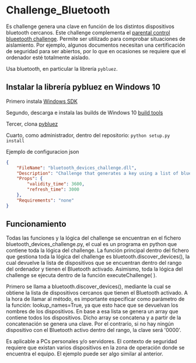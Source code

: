 # Challenge_Bluetooth

Es challenge genera una clave en función de los distintos dispositivos bluetooth cercanos. Este challenge complementa el [parental control blueetooth challenge](https://github.com/SecureworldProject/Challenge_Bluetooth). Permite ser utilizado para comprobar situaciones de aislamiento. Por ejemplo, algunos documentos necesitan una certificación de seguridad para ser abiertos, por lo que en ocasiones se requiere que el ordenador esté totalmente aislado. 

Usa bluetooth, en particular la librería `pybluez`.

## Instalar la librería pybluez en Windows 10

Primero instala [Windows SDK](https://developer.microsoft.com/en-us/windows/downloads/windows-sdk/)

Segundo, descarga e instala las builds de Windows 10 [build tools](https://www.microsoft.com/es-ES/download/confirmation.aspx?id=48159)

Tercer, clona [pybluez](https://github.com/pybluez/pybluez)

Cuarto, como administrador, dentro del repositorio: `python setup.py install`

Ejemplo de configuracion json
```json
{
	"FileName": "bluetooth_devices_challenge.dll",
	"Description": "Challenge that generates a key using a list of bluetooth devices as input",
	"Props": {
		"validity_time": 3600,
		"refresh_time": 3000
	},
	"Requirements": "none"
}
```

## Funcionamiento

Todas las funciones y la lógica del challenge se encuentran en el fichero bluetooth_devices_challenge.py, el cual es un programa en python que contiene toda la lógica del challenge. La función principal dentro del fichero que gestiona toda la lógica del challenge es bluetooth.discover_devices(), la cual devuelve la lista de dispositivos que se encuentran dentro del rango del ordenador y tienen el Bluetooth activado. Asimismo, toda la lógica del challenge se ejecuta dentro de la función executeChallenge( ).

Primero se llama a bluetooth.discover_devices(), mediante la cual se obtiene la lista de dispositivos cercanos que tienen el Bluetooth activado. A la hora de llamar al método, es importante especificar como parámetro de la función: lookup_names=True, ya que esto hace que se devuelvan los nombres de los dispositivos. En base a esa lista se genera un array que contiene todos los dispositivos. Dicho array se concatena y a partir de la concatenación se genera una clave. Por el contrario, si no hay ningún dispositivo con el Bluetooth activo dentro del rango, la clave será '0000'.

Es aplicable a PCs personales y/o servidores. El contexto de seguridad requiere que existan varios dispositivos en la zona de operación donde se encuentra el equipo. El ejemplo puede ser algo similar al anterior.
